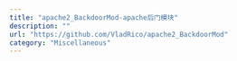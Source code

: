 ```yaml
---
title: "apache2_BackdoorMod-apache后门模块"
description: ""
url: "https://github.com/VladRico/apache2_BackdoorMod"
category: "Miscellaneous"
---
```

